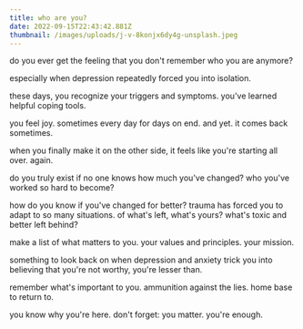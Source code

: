 ```yaml
---
title: who are you?
date: 2022-09-15T22:43:42.881Z
thumbnail: /images/uploads/j-v-8konjx6dy4g-unsplash.jpeg
---
```

do you ever get the feeling that you don't remember who you are anymore?

especially when depression repeatedly forced you into isolation.

these days,
you recognize your triggers and symptoms. 
you've learned helpful coping tools.

you feel joy. 
sometimes every day for days on end.
and yet.
it comes back sometimes.

when you finally make it on the other side,
it feels like you're starting all over. again.

do you truly exist if no one knows how much you've changed?
who you've worked so hard to become?

how do you know if you've changed for better?
trauma has forced you to adapt to so many situations. 
of what's left, what's yours? what's toxic and better left behind?

make a list of what matters to you.
your values and principles. your mission.

something to look back on when depression and anxiety trick you
into believing that you're not worthy, you're lesser than.

remember what's important to you.
ammunition against the lies.
home base to return to.

you know why you're here.
don't forget: you matter.
you're enough.